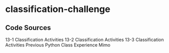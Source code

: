 # classification-challenge
## Code Sources
13-1 Classification Activities
13-2 Classification Activities
13-3 Classification Activities
Previous Python Class Experience
Mimo